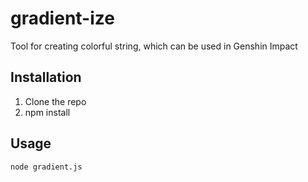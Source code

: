 # gradient-ize
Tool for creating colorful string, which can be used in Genshin Impact

## Installation
1. Clone the repo
2. npm install

## Usage
```node gradient.js```
